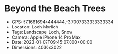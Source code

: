 # Beyond the Beach Trees

- GPS: 57.16616944444444,-3.7007333333333334
- Location: Loch Morlich
- Tags: Landscape, Loch, Snow
- Camera: Apple iPhone 14 Pro Max
- Date: 2023-01-07T09:45:07.000+00:00
- Dimensions: 4030x3022
